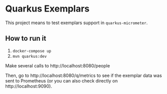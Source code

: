 # Quarkus Exemplars

This project means to test exemplars support in `quarkus-micrometer`.

## How to run it

1. `docker-compose up`
2. `mvn quarkus:dev`

Make several calls to http://localhost:8080/people

Then, go to http://localhost:8080/q/metrics to see if the exemplar data was sent to Prometheus (or you can also check directly on http://localhost:9090).